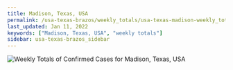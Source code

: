 ```yaml
---
title: Madison, Texas, USA
permalink: /usa-texas-brazos/weekly_totals/usa-texas-madison-weekly_totals.html
last_updated: Jan 11, 2022
keywords: ["Madison, Texas, USA", "weekly totals"]
sidebar: usa-texas-brazos_sidebar
---
```


![Weekly Totals of Confirmed Cases for Madison, Texas, USA](/covid_tracker/images/graphs/usa-texas-madison-weekly_totals_graph.png)

